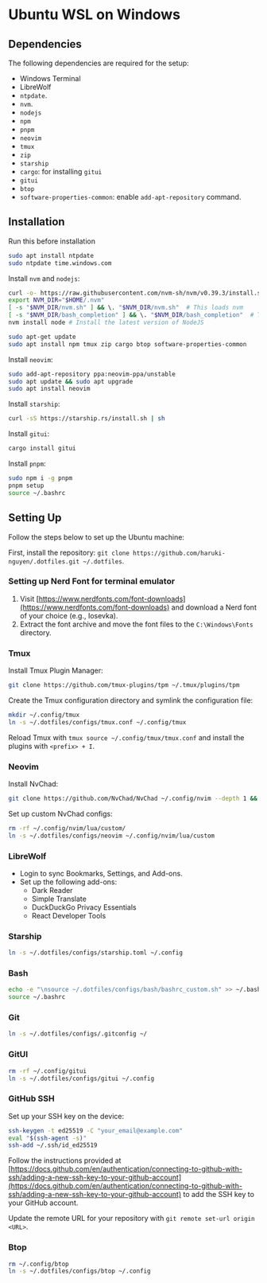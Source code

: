 # Ubuntu WSL on Windows

## Dependencies

The following dependencies are required for the setup:

- Windows Terminal
- LibreWolf
- `ntpdate`.
- `nvm`.
- `nodejs`
- `npm`
- `pnpm`
- `neovim`
- `tmux`
- `zip`
- `starship`
- `cargo`: for installing `gitui`
- `gitui`
- `btop`
- `software-properties-common`: enable `add-apt-repository` command.

## Installation

Run this before installation

```bash
sudo apt install ntpdate
sudo ntpdate time.windows.com
```

Install `nvm` and `nodejs`:

```bash
curl -o- https://raw.githubusercontent.com/nvm-sh/nvm/v0.39.3/install.sh | bash
export NVM_DIR="$HOME/.nvm"
[ -s "$NVM_DIR/nvm.sh" ] && \. "$NVM_DIR/nvm.sh"  # This loads nvm
[ -s "$NVM_DIR/bash_completion" ] && \. "$NVM_DIR/bash_completion"  # This loads nvm bash_completion
nvm install node # Install the latest version of NodeJS
```

```bash
sudo apt-get update
sudo apt install npm tmux zip cargo btop software-properties-common
```

Install `neovim`:

```bash
sudo add-apt-repository ppa:neovim-ppa/unstable
sudo apt update && sudo apt upgrade
sudo apt install neovim
```

Install `starship`:

```bash
curl -sS https://starship.rs/install.sh | sh
```

Install `gitui`:

```bash
cargo install gitui
```

Install `pnpm`:

```bash
sudo npm i -g pnpm
pnpm setup
source ~/.bashrc
```

## Setting Up

Follow the steps below to set up the Ubuntu machine:

First, install the repository: `git clone https://github.com/haruki-nguyen/.dotfiles.git ~/.dotfiles`.

### Setting up Nerd Font for terminal emulator

1. Visit [https://www.nerdfonts.com/font-downloads](https://www.nerdfonts.com/font-downloads) and download a Nerd font of your choice (e.g., Iosevka).
2. Extract the font archive and move the font files to the `C:\Windows\Fonts` directory.

### Tmux

Install Tmux Plugin Manager:

```bash
git clone https://github.com/tmux-plugins/tpm ~/.tmux/plugins/tpm
```

Create the Tmux configuration directory and symlink the configuration file:

```bash
mkdir ~/.config/tmux
ln -s ~/.dotfiles/configs/tmux.conf ~/.config/tmux
```

Reload Tmux with `tmux source ~/.config/tmux/tmux.conf` and install the plugins with `<prefix> + I`.

### Neovim

Install NvChad:

```bash
git clone https://github.com/NvChad/NvChad ~/.config/nvim --depth 1 && nvim
```

Set up custom NvChad configs:

```bash
rm -rf ~/.config/nvim/lua/custom/
ln -s ~/.dotfiles/configs/neovim ~/.config/nvim/lua/custom
```

### LibreWolf

- Login to sync Bookmarks, Settings, and Add-ons.
- Set up the following add-ons:
  - Dark Reader
  - Simple Translate
  - DuckDuckGo Privacy Essentials
  - React Developer Tools

### Starship

```bash
ln -s ~/.dotfiles/configs/starship.toml ~/.config
```

### Bash

```bash
echo -e "\nsource ~/.dotfiles/configs/bash/bashrc_custom.sh" >> ~/.bashrc
source ~/.bashrc
```

### Git

```bash
ln -s ~/.dotfiles/configs/.gitconfig ~/
```

### GitUI

```bash
rm -rf ~/.config/gitui
ln -s ~/.dotfiles/configs/gitui ~/.config
```

### GitHub SSH

Set up your SSH key on the device:

```bash
ssh-keygen -t ed25519 -C "your_email@example.com"
eval "$(ssh-agent -s)"
ssh-add ~/.ssh/id_ed25519
```

Follow the instructions provided at [https://docs.github.com/en/authentication/connecting-to-github-with-ssh/adding-a-new-ssh-key-to-your-github-account](https://docs.github.com/en/authentication/connecting-to-github-with-ssh/adding-a-new-ssh-key-to-your-github-account) to add the SSH key to your GitHub account.

Update the remote URL for your repository with `git remote set-url origin <URL>`.

### Btop

```bash
rm ~/.config/btop
ln -s ~/.dotfiles/configs/btop ~/.config
```
